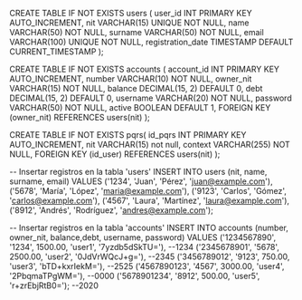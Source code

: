 CREATE TABLE IF NOT EXISTS users (
user_id INT PRIMARY KEY AUTO_INCREMENT,
nit VARCHAR(15) UNIQUE NOT NULL,
name VARCHAR(50) NOT NULL,
surname VARCHAR(50) NOT NULL,
email VARCHAR(100) UNIQUE NOT NULL,
registration_date TIMESTAMP DEFAULT CURRENT_TIMESTAMP
);

CREATE TABLE IF NOT EXISTS accounts (
account_id INT PRIMARY KEY AUTO_INCREMENT,
number VARCHAR(10) NOT NULL,
owner_nit VARCHAR(15) NOT NULL,
balance DECIMAL(15, 2) DEFAULT 0,
debt DECIMAL(15, 2) DEFAULT 0,
username VARCHAR(20) NOT NULL,
password VARCHAR(50) NOT NULL,
active BOOLEAN DEFAULT 1,
FOREIGN KEY (owner_nit) REFERENCES users(nit)
);

CREATE TABLE IF NOT EXISTS pqrs(
id_pqrs INT PRIMARY KEY AUTO_INCREMENT,
nit VARCHAR(15) not null,
context VARCHAR(255) NOT NULL,
FOREIGN KEY (id_user) REFERENCES users(nit)
);

-- Insertar registros en la tabla 'users'
INSERT INTO users (nit, name, surname, email) VALUES
('1234', 'Juan', 'Pérez', 'juan@example.com'),
('5678', 'María', 'López', 'maria@example.com'),
('9123', 'Carlos', 'Gómez', 'carlos@example.com'),
('4567', 'Laura', 'Martínez', 'laura@example.com'),
('8912', 'Andrés', 'Rodríguez', 'andres@example.com');

-- Insertar registros en la tabla 'accounts'
INSERT INTO accounts (number, owner_nit, balance,debt, username, password) VALUES
('1234567890', '1234', 1500.00, 'user1', '7yzdb5dSkTU='),   --1234
('2345678901', '5678', 2500.00, 'user2', '0JdVrWQcJ+g='),   --2345
('3456789012', '9123', 750.00, 'user3', 'bTD+kxrIekM='),    --2525
('4567890123', '4567', 3000.00, 'user4', '2PbqmaTPgWM='),   --0000
('5678901234', '8912', 500.00, 'user5', 'r+zrEbjRtB0=');    --2020


